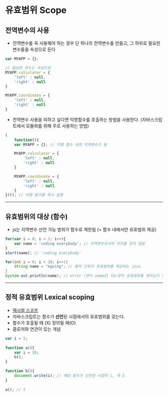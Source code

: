 # 유효범위 Scope

## 전역변수의 사용
- 전역변수를 꼭 사용해야 하는 경우 단 하나의 전역변수를 만들고, 그 하위로 필요한 변수들을 속성으로 둔다
```javascript
var MYAPP = {}; 

// 필요한 변수는 속성으로
MYAPP.calculator = {
    'left' : null,
    'right' : null
}

MYAPP.coordinate = {
    'left' : null,
    'right' : null
}
```

- 전역변수 사용을 피하고 싶다면 익명함수를 호출하는 방법을 사용한다. (자바스크립트에서 모듈화를 위해 주로 사용하는 방법)
```javascript
(
    function(){
    var MYAPP = {}; // 익명 함수 내의 지역변수가 됨

    MYAPP.calculator = {
        'left' : null,
        'right' : null
    }

    MYAPP.coordinate = {
        'left' : null,
        'right' : null
    }
}()); // 익명 함수를 즉시 실행
```
---
## 유효범위의 대상 (함수)
- js는 지역변수 선언 가능 범위가 함수로 제한됨 (= 함수 내에서만 유효범위 제공)

```javascript
for(var i = 0; i < 1; i++){
    var name = 'coding everybody'; // 지역변수로서의 의미를 갖지 않음
}
alert(name); // 'coding everybody'
```

```java
for(int i = 0; i < 10; i++){
    String name = "egoing"; // 블럭 단위의 유효범위를 제공하는 java
}
System.out.println(name); // error (변수 namedl for문의 유효범위를 벗어났기 때문에)
```
---
## 정적 유효범위 Lexical scoping
- [렉시컬 스코프](https://github.com/makepin2r/TIL/blob/main/javascript/lexical-scope.md)
- 자바스크립트는 함수가 **선언**된 시점에서의 유효범위를 갖는다.
- 함수가 호출될 때 (X) 정의될 때(O)
- 클로저와 연관이 있는 개념

```javascript
var i = 5;
 
function a(){
    var i = 10;
    b();
}
 
function b(){
    document.write(i); // 해당 함수가 선언된 시점의 i, 즉 5
}
 
a(); // 5
``` 

